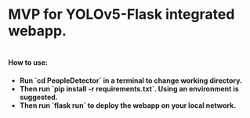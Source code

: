 <h1>MVP for YOLOv5-Flask integrated webapp.<h1>

<h4>How to use:<h4>
<ul>
  <li>
    Run `cd PeopleDetector` in a terminal to change working directory.
  </li>
  <li>
    Then run `pip install -r requirements.txt`. Using an environment is suggested.
  </li>
  <li> 
    Then run `flask run` to deploy the webapp on your local network.
  </li>
</ul>
